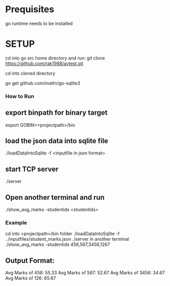 # Prequisites
go runtime needs to be installed

# SETUP

cd into go src home directory and run:
git clone https://github.com/rak1988/avtest.git

cd into cloned directory

go get github.com/mattn/go-sqlite3



### How to Run

## export binpath for binary target
export GOBIN=\<projectpath\>/bin
## load the json data into sqlite file
./loadDataIntoSqlite -f \<inputfile in json format\>
## start TCP server
./server
## Open another terminal and run
./show_avg_marks -studentids \<studentids\>
  
### Example

cd into \<projectpath\>/bin folder
./loadDataIntoSqlite -f \.\./inputfiles/student_marks.json
./server
in another terminal
./show_avg_marks -studentids 456,567,3456,1267

## Output Format:
 Avg Marks of 456: 55.33
 Avg Marks of 567: 52.67
 Avg Marks of 3456: 34.67
 Avg Marks of 126: 65.67


